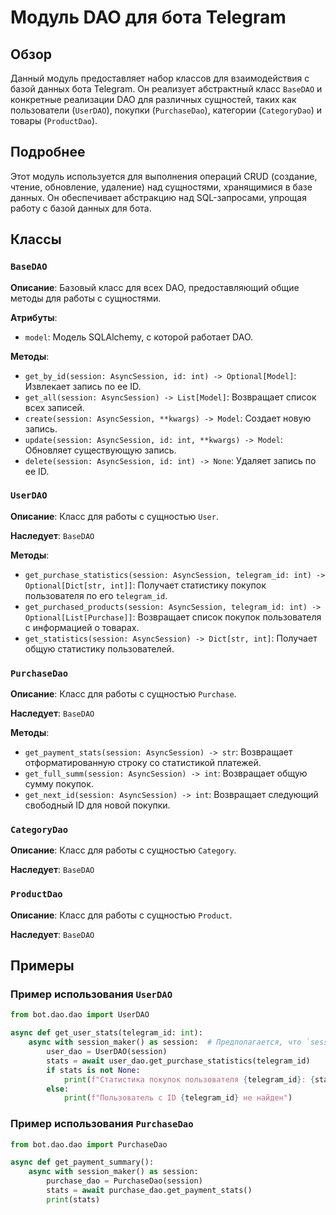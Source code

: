 # Модуль DAO для бота Telegram

## Обзор

Данный модуль предоставляет набор классов для взаимодействия с базой данных бота Telegram. 
Он реализует абстрактный класс `BaseDAO` и конкретные реализации DAO для различных сущностей, таких как пользователи (`UserDAO`), покупки (`PurchaseDao`), категории (`CategoryDao`) и товары (`ProductDao`).

## Подробнее

Этот модуль используется для выполнения операций CRUD (создание, чтение, обновление, удаление) над сущностями, хранящимися в базе данных. Он обеспечивает абстракцию над SQL-запросами, упрощая работу с базой данных для бота.

## Классы

### `BaseDAO`

**Описание**: Базовый класс для всех DAO, предоставляющий общие методы для работы с сущностями.

**Атрибуты**:

- `model`: Модель SQLAlchemy, с которой работает DAO.

**Методы**:

- `get_by_id(session: AsyncSession, id: int) -> Optional[Model]`: Извлекает запись по ее ID.
- `get_all(session: AsyncSession) -> List[Model]`: Возвращает список всех записей.
- `create(session: AsyncSession, **kwargs) -> Model`: Создает новую запись.
- `update(session: AsyncSession, id: int, **kwargs) -> Model`: Обновляет существующую запись.
- `delete(session: AsyncSession, id: int) -> None`: Удаляет запись по ее ID.

### `UserDAO`

**Описание**: Класс для работы с сущностью `User`.

**Наследует**: `BaseDAO`

**Методы**:

- `get_purchase_statistics(session: AsyncSession, telegram_id: int) -> Optional[Dict[str, int]]`: Получает статистику покупок пользователя по его `telegram_id`.
- `get_purchased_products(session: AsyncSession, telegram_id: int) -> Optional[List[Purchase]]`: Возвращает список покупок пользователя с информацией о товарах.
- `get_statistics(session: AsyncSession) -> Dict[str, int]`: Получает общую статистику пользователей.

### `PurchaseDao`

**Описание**: Класс для работы с сущностью `Purchase`.

**Наследует**: `BaseDAO`

**Методы**:

- `get_payment_stats(session: AsyncSession) -> str`: Возвращает отформатированную строку со статистикой платежей.
- `get_full_summ(session: AsyncSession) -> int`: Возвращает общую сумму покупок.
- `get_next_id(session: AsyncSession) -> int`: Возвращает следующий свободный ID для новой покупки.

### `CategoryDao`

**Описание**: Класс для работы с сущностью `Category`.

**Наследует**: `BaseDAO`

### `ProductDao`

**Описание**: Класс для работы с сущностью `Product`.

**Наследует**: `BaseDAO`


## Примеры

### Пример использования `UserDAO`

```python
from bot.dao.dao import UserDAO

async def get_user_stats(telegram_id: int):
    async with session_maker() as session:  # Предполагается, что `session_maker` уже определен 
        user_dao = UserDAO(session)
        stats = await user_dao.get_purchase_statistics(telegram_id)
        if stats is not None:
            print(f"Статистика покупок пользователя {telegram_id}: {stats}")
        else:
            print(f"Пользователь с ID {telegram_id} не найден")
```

### Пример использования `PurchaseDao`

```python
from bot.dao.dao import PurchaseDao

async def get_payment_summary():
    async with session_maker() as session:
        purchase_dao = PurchaseDao(session)
        stats = await purchase_dao.get_payment_stats()
        print(stats)